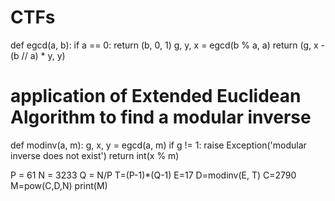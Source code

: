 # CTFs
def egcd(a, b):
    if a == 0:
        return (b, 0, 1)
    g, y, x = egcd(b % a, a)
    return (g, x - (b // a) * y, y)

# application of Extended Euclidean Algorithm to find a modular inverse
def modinv(a, m):
    g, x, y = egcd(a, m)
    if g != 1:
        raise Exception('modular inverse does not exist')
    return int(x % m) 
    
P = 61
N = 3233
Q = N/P
T=(P-1)*(Q-1)
E=17
D=modinv(E, T)
C=2790
M=pow(C,D,N)
print(M)
